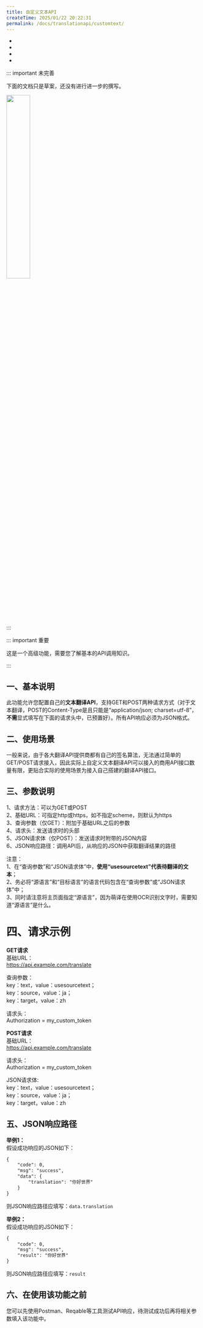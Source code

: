 ```yaml
---
title: 自定义文本API
createTime: 2025/01/22 20:22:31
permalink: /docs/translationapi/customtext/
---
```


- <Badge type="cimportant" text="是否需要网络：不能确定" />
- <Badge type="tip" text="是否需要申请API Key：不能确定" />
- <Badge type="warning" text="支持的翻译模式：OCR" />
- <Badge type="danger" text="翻译质量：不能确定" />

::: important 未完善

下面的文档只是草案，还没有进行进一步的撰写。

<img src="https://img.moetranslate.top/under_construction.png" width="35%" />

:::


::: important 重要

这是一个高级功能，需要您了解基本的API调用知识。

:::


## 一、基本说明
此功能允许您配置自己的<b>文本翻译API</b>，支持GET和POST两种请求方式（对于文本翻译，POST的Content-Type是且只能是“application/json; charset=utf-8”，<b>不需</b>显式填写在下面的请求头中，已预置好）。所有API响应必须为JSON格式。

## 二、使用场景
一般来说，由于各大翻译API提供商都有自己的签名算法，无法通过简单的GET/POST请求接入，因此实际上自定义文本翻译API可以接入的商用API接口数量有限，更贴合实际的使用场景为接入自己搭建的翻译API接口。

## 三、参数说明
1、请求方法：可以为GET或POST  
2、基础URL：可指定http或https，如不指定scheme，则默认为https  
3、查询参数（仅GET）：附加于基础URL之后的参数  
4、请求头：发送请求时的头部  
5、JSON请求体（仅POST）：发送请求时附带的JSON内容  
6、JSON响应路径：调用API后，从响应的JSON中获取翻译结果的路径  

注意：  
1、在“查询参数”和“JSON请求体”中，<b>使用“usesourcetext”代表待翻译的文本</b>；  
2、务必将“源语言”和“目标语言”的语言代码包含在“查询参数”或“JSON请求体”中；  
3、同时请注意将主页面指定“源语言”，因为萌译在使用OCR识别文字时，需要知道“源语言”是什么。  

#  四、请求示例
<b>GET请求</b>  
基础URL：  
https://api.example.com/translate  

查询参数：  
key：text，value：usesourcetext；  
key：source，value：ja；  
key：target，value：zh  

请求头：  
Authorization = my_custom_token  

<b>POST请求</b>  
基础URL：  
https://api.example.com/translate  

请求头：  
Authorization = my_custom_token  

JSON请求体:  
key：text，value：usesourcetext；  
key：source，value：ja；  
key：target，value：zh  


## 五、JSON响应路径
<b>举例1：</b>  
假设成功响应的JSON如下：  

```md
{
    "code": 0,
    "msg": "success",
    "data": {
        "translation": "你好世界"
    }
}
```

则JSON响应路径应填写：`data.translation`  

<b>举例2：</b>  
假设成功响应的JSON如下：  

```md
{
    "code": 0,
    "msg": "success",
    "result": "你好世界"
}
```

则JSON响应路径应填写：`result`  

## 六、在使用该功能之前
您可以先使用Postman、Reqable等工具测试API响应，待测试成功后再将相关参数填入该功能中。